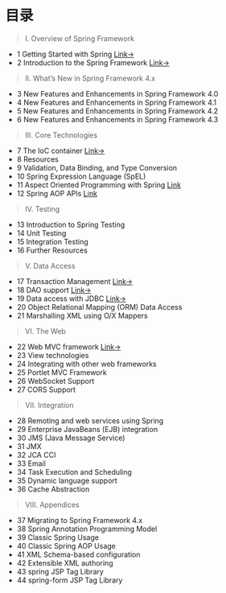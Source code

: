 # 目录

>I. Overview of Spring Framework

- 1 Getting Started with Spring [Link→](spring-reference-001.md)
- 2 Introduction to the Spring Framework [Link→](spring-reference-001.md)

> II. What’s New in Spring Framework 4.x

- 3 New Features and Enhancements in Spring  Framework 4.0
- 4 New Features and Enhancements in Spring  Framework 4.1
- 5 New Features and Enhancements in Spring  Framework 4.2
- 6 New Features and Enhancements in Spring  Framework 4.3

> III. Core Technologies
- 7 The IoC container [Link→](spring-reference-007.md)
- 8 Resources
- 9 Validation, Data Binding, and Type Conversion
- 10 Spring Expression Language (SpEL)
- 11 Aspect Oriented Programming with Spring [Link](spring-reference-011.md)
- 12 Spring AOP APIs [Link](spring-reference-012.md)

> IV. Testing

- 13 Introduction to Spring Testing
- 14 Unit Testing
- 15 Integration Testing
- 16 Further Resources

> V. Data Access
- 17 Transaction Management [Link→](spring-reference-017.md)
- 18 DAO support [Link→](spring-reference-018.md)
- 19 Data access with JDBC [Link→](spring-reference-019.md)
- 20 Object Relational Mapping (ORM) Data Access
- 21 Marshalling XML using O/X Mappers

> VI. The Web
- 22 Web MVC framework [Link→](spring-reference-022.md)
- 23 View technologies
- 24 Integrating with other web frameworks
- 25 Portlet MVC Framework
- 26 WebSocket Support
- 27 CORS Support

> VII. Integration

- 28 Remoting and web services using Spring
- 29 Enterprise JavaBeans (EJB) integration
- 30 JMS (Java Message Service)
- 31 JMX
- 32 JCA CCI
- 33 Email
- 34 Task Execution and Scheduling
- 35 Dynamic language support
- 36 Cache Abstraction

> VIII. Appendices

- 37 Migrating to Spring Framework 4.x
- 38 Spring Annotation Programming Model
- 39 Classic Spring Usage
- 40 Classic Spring AOP Usage
- 41 XML Schema-based configuration
- 42 Extensible XML authoring
- 43 spring JSP Tag Library
- 44 spring-form JSP Tag Library